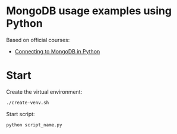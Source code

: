 # MongoDB usage examples using Python

Based on official courses:

* [Connecting to MongoDB in Python](https://learn.mongodb.com/learn/course/connecting-to-mongodb-in-python/)


# Start

Create the virtual environment:

```bash
./create-venv.sh
```

Start script:

```python
python script_name.py
```
